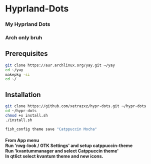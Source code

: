 # Hyprland-Dots
### My Hyprland Dots
### Arch only bruh

## Prerequisites
```bash
git clone https://aur.archlinux.org/yay.git ~/yay
cd ~/yay
makepkg -si
cd ~/
```

## Installation
```bash
git clone https://github.com/xetrazxz/hypr-dots.git ~/hypr-dots
cd ~/hypr-dots
chmod +x install.sh
./install.sh
```

```bash
fish_config theme save "Catppuccin Mocha"
```

#### From App menu  <br> Run 'nwg-look / GTK Settings' and setup catppuccin-theme <br> Run 'kvantummanager and select Catppuccin theme' <br> In qt6ct select kvantum theme and new icons.
